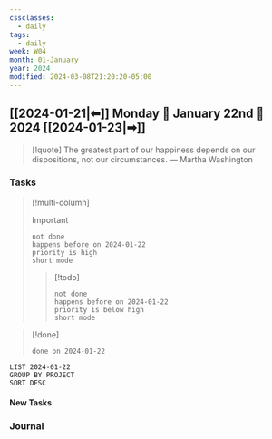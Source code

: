 ```yaml
---
cssclasses:
  - daily
tags:
  - daily
week: W04
month: 01-January
year: 2024
modified: 2024-03-08T21:20:20-05:00
---
```


## [[2024-01-21|⬅]] Monday 🔹 January 22nd 🔹 2024 [[2024-01-23|➡]]

> [!quote] The greatest part of our happiness depends on our dispositions, not our circumstances.
> — Martha Washington

### Tasks

> [!multi-column]
> 
> > [!important]
> > ```tasks
> > not done
> > happens before on 2024-01-22
> > priority is high
> > short mode
> > ```
> 
> > [!todo]
> > ```tasks
> > not done
> > happens before on 2024-01-22
> > priority is below high
> > short mode
> > ```

> [!done]
> ```tasks
> done on 2024-01-22
> ```

```toggl
LIST 2024-01-22
GROUP BY PROJECT
SORT DESC
```

#### New Tasks



### Journal

